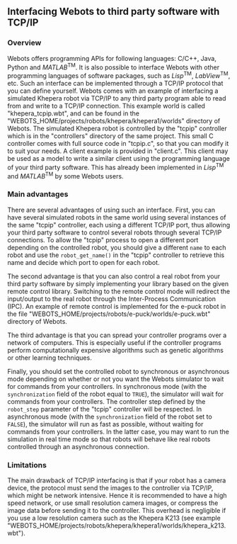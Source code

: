 ## Interfacing Webots to third party software with TCP/IP

### Overview

Webots offers programming APIs for following languages: C/C++, Java, Python and
*MATLAB*<sup>TM</sup>. It is also possible to interface Webots with other
programming languages of software packages, such as *Lisp*<sup>TM</sup>,
*LabView*<sup>TM</sup>, etc. Such an interface can be implemented through a
TCP/IP protocol that you can define yourself. Webots comes with an example of
interfacing a simulated Khepera robot via TCP/IP to any third party program able
to read from and write to a TCP/IP connection. This example world is called
"khepera\_tcpip.wbt", and can be found in the
"WEBOTS\_HOME/projects/robots/khepera/khepera1/worlds" directory of Webots. The
simulated Khepera robot is controlled by the "tcpip" controller which is in the
"controllers" directory of the same project. This small C controller comes with
full source code in "tcpip.c", so that you can modify it to suit your needs. A
client example is provided in "client.c". This client may be used as a model to
write a similar client using the programming language of your third party
software. This has already been implemented in *Lisp*<sup>TM</sup> and
*MATLAB*<sup>TM</sup> by some Webots users.

### Main advantages

There are several advantages of using such an interface. First, you can have
several simulated robots in the same world using several instances of the same
"tcpip" controller, each using a different TCP/IP port, thus allowing your third
party software to control several robots through several TCP/IP connections. To
allow the "tcpip" process to open a different port depending on the controlled
robot, you should give a different `name` to each robot and use the
`robot_get_name()` in the "tcpip" controller to retrieve this name and decide
which port to open for each robot.

The second advantage is that you can also control a real robot from your third
party software by simply implementing your library based on the given remote
control library. Switching to the remote control mode will redirect the
input/output to the real robot through the Inter-Process Communication (IPC). An
example of remote control is implemented for the e-puck robot in the file
"WEBOTS\_HOME/projects/robots/e-puck/worlds/e-puck.wbt" directory of Webots.

The third advantage is that you can spread your controller programs over a
network of computers. This is especially useful if the controller programs
perform computationally expensive algorithms such as genetic algorithms or other
learning techniques.

Finally, you should set the controlled robot to synchronous or asynchronous mode
depending on whether or not you want the Webots simulator to wait for commands
from your controllers. In synchronous mode (with the `synchronization` field of
the robot equal to `TRUE`), the simulator will wait for commands from your
controllers. The controller step defined by the `robot_step` parameter of the
"tcpip" controller will be respected. In asynchronous mode (with the
`synchronization` field of the robot set to `FALSE`), the simulator will run as
fast as possible, without waiting for commands from your controllers. In the
latter case, you may want to run the simulation in real time mode so that robots
will behave like real robots controlled through an asynchronous connection.

### Limitations

The main drawback of TCP/IP interfacing is that if your robot has a camera
device, the protocol must send the images to the controller via TCP/IP, which
might be network intensive. Hence it is recommended to have a high speed
network, or use small resolution camera images, or compress the image data
before sending it to the controller. This overhead is negligible if you use a
low resolution camera such as the Khepera K213 (see example
"WEBOTS\_HOME/projects/robots/khepera/khepera1/worlds/khepera\_k213.wbt").

